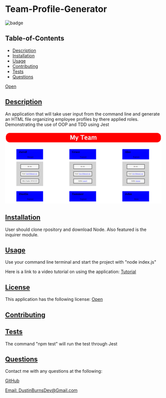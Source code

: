   # Team-Profile-Generator
  
![badge](https://img.shields.io/badge/license-Open-blue)
  
  ## Table-of-Contents
  * [Description](#description)
  * [Installation](#installation)
  * [Usage](#usage)
  * [Contributing](#contributing)
  * [Tests](#tests)
  * [Questions](#questions)

[Open](https://choosealicense.com/licenses/Open)

 
  ## [Description](#table-of-contents)
  An application that will take user input from the command line and generate an HTML file organizing employee profiles by there applied roles. Demonstrating the use of OOP and TDD using Jest

  ![Screenshot](./dist/TeamGenScrnsht.png)

  ## [Installation](#table-of-contents)
  User should clone rpository and download Node. Also featured is the inquirer module.

  ## [Usage](#table-of-contents)
  Use your command line terminal and start the project with "node index.js"

  Here is a link to a video tutorial on using the application:
  [Tutorial](https://watch.screencastify.com/v/ffBmBVjOr1CzYjEVOPfc)

  ## [License](#table-of-contents)
  This application has the following license:
  [Open](https://choosealicense.com/licenses/Open)
    
  ## [Contributing](#table-of-contents)
    
   
  ## [Tests](#table-of-contents)
  The command "npm test" will run the test through Jest
  ## [Questions](#table-of-contents)
  Contact me with any questions at the following:

  [GitHub](https://github.com/BurnsD)

  [Email: DustinBurnsDev@Gmail.com](mailto:DustinBurnsDev@Gmail.com)
  